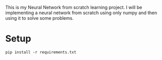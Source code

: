 This is my Neural Network from scratch learning project. I will be implementing a neural network from scratch using only numpy and then using it to solve some problems.

# Setup

```
pip install -r requirements.txt
```
